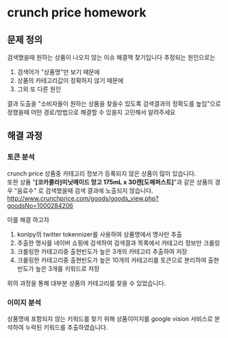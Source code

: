 # crunch price homework

## 문제 정의
검색했을때 원하는 상품이 나오지 않는 이슈 해결책 찾기입니다
추정되는 원인으로는

1. 검색어가 "상품명"만 보기 때문에
2. 상품의 카테고리값이 정확하지 않기 때문에
3. 그외 또 다른 원인

결과 도출을 "소비자들이 원하는 상품을 찾을수 있도록 검색결과의 정확도를 높임"으로 정했을때 어떤 경로/방법으로 해결할 수 있을지 고민해서 알려주세요
 
## 해결 과정

### 토큰 분석
crunch price 상품중 카테고리 정보가 등록되지 않은 상품이 많이 있습니다.<br>
또한 상품 "**[코카콜라]미닛메이드 망고 175mL x 30캔[도매퍼스트]**"과 같은 상품의 경우 "음료수" 로 검색했을때 검색 결과에 노출되지 않습니다.<br>
http://www.crunchprice.com/goods/goods_view.php?goodsNo=1000284206

이를 해결 하고자
1. konlpy의 twitter tokennizer를 사용하여 상품명에서 명사만 추출
1. 추출한 명사를 네이버 쇼핑에 검색하여 검색결과 목록에서 카테고리 정보만 크롤링
1. 크롤링한 카테고리중 출현빈도가 높은 3개의 카테고리 추출하여 저장
1. 크롤링한 카테고리중 출현빈도가 높은 10개의 카테고리를 토큰으로 분리하여 출현빈도가 높은 3개를 키워드로 저장

위의 과정을 통해 대부분 상품의 카테고리를 찾을 수 있었습니다.

### 이미지 분석
상품명에 포함되지 않는 키워드를 찾기 위해 상품이미지를 google vision 서비스로 분석하여 누락된 키워드를 추출하였습니다.
